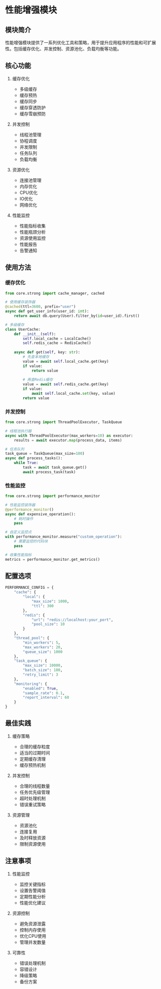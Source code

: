 # 性能增强模块

## 模块简介

性能增强模块提供了一系列优化工具和策略，用于提升应用程序的性能和可扩展性。包括缓存优化、并发控制、资源池化、负载均衡等功能。

## 核心功能

1. 缓存优化
   - 多级缓存
   - 缓存预热
   - 缓存同步
   - 缓存穿透防护
   - 缓存雪崩预防

2. 并发控制
   - 线程池管理
   - 协程调度
   - 并发限制
   - 任务队列
   - 负载均衡

3. 资源优化
   - 连接池管理
   - 内存优化
   - CPU优化
   - IO优化
   - 网络优化

4. 性能监控
   - 性能指标收集
   - 性能瓶颈分析
   - 资源使用监控
   - 性能报告
   - 告警通知

## 使用方法

### 缓存优化

```python
from core.strong import cache_manager, cached

# 使用缓存装饰器
@cached(ttl=3600, prefix="user")
async def get_user_info(user_id: int):
    return await db.query(User).filter_by(id=user_id).first()

# 多级缓存
class UserCache:
    def __init__(self):
        self.local_cache = LocalCache()
        self.redis_cache = RedisCache()
    
    async def get(self, key: str):
        # 先查本地缓存
        value = await self.local_cache.get(key)
        if value:
            return value
            
        # 再查Redis缓存
        value = await self.redis_cache.get(key)
        if value:
            await self.local_cache.set(key, value)
        return value
```

### 并发控制

```python
from core.strong import ThreadPoolExecutor, TaskQueue

# 线程池执行器
async with ThreadPoolExecutor(max_workers=10) as executor:
    results = await executor.map(process_data, items)

# 任务队列
task_queue = TaskQueue(max_size=100)
async def process_tasks():
    while True:
        task = await task_queue.get()
        await process_task(task)
```

### 性能监控

```python
from core.strong import performance_monitor

# 性能监控装饰器
@performance_monitor()
async def expensive_operation():
    # 耗时操作
    pass

# 自定义监控点
with performance_monitor.measure("custom_operation"):
    # 需要监控的代码块
    pass

# 收集性能指标
metrics = performance_monitor.get_metrics()
```

## 配置选项

```python
PERFORMANCE_CONFIG = {
    "cache": {
        "local": {
            "max_size": 1000,
            "ttl": 300
        },
        "redis": {
            "url": "redis://localhost:your_port",
            "pool_size": 10
        }
    },
    "thread_pool": {
        "min_workers": 5,
        "max_workers": 20,
        "queue_size": 1000
    },
    "task_queue": {
        "max_size": 10000,
        "batch_size": 100,
        "retry_limit": 3
    },
    "monitoring": {
        "enabled": True,
        "sample_rate": 0.1,
        "report_interval": 60
    }
}
```

## 最佳实践

1. 缓存策略
   - 合理的缓存粒度
   - 适当的过期时间
   - 定期缓存清理
   - 缓存预热机制

2. 并发控制
   - 合理的线程数量
   - 任务优先级管理
   - 超时处理机制
   - 错误重试策略

3. 资源管理
   - 资源池化
   - 连接复用
   - 及时释放资源
   - 限制资源使用

## 注意事项

1. 性能监控
   - 监控关键指标
   - 设置告警阈值
   - 定期性能分析
   - 性能优化建议

2. 资源控制
   - 避免资源泄露
   - 控制内存使用
   - 优化CPU使用
   - 管理并发数量

3. 可靠性
   - 错误处理机制
   - 容错设计
   - 降级策略
   - 备份方案 